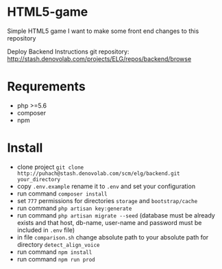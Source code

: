 # HTML5-game
Simple HTML5 game
I want to make some front end changes to this repository

Deploy Backend Instructions
git repository: http://stash.denovolab.com/projects/ELG/repos/backend/browse

Requrements
=============
- php >=5.6
- composer
- npm

Install
=============

- clone project `git clone http://puhach@stash.denovolab.com/scm/elg/backend.git your_directory`
- copy `.env.example` rename it to `.env` and set your configuration
- run command `composer install`
- set `777` permissions for directories `storage` and `bootstrap/cache`
- run command `php artisan key:generate`
- run command `php artisan migrate --seed` (database must be already exists and that host, db-name, user-name and password must be included in `.env` file)
- in file `comparison.sh` change absolute path to your absolute path for directory `detect_align_voice`
- run command `npm install`
- run command `npm run prod`
